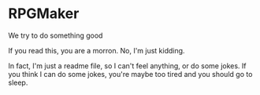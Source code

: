 # RPGMaker
We try to do something good

If you read this, you are a morron. No, I'm just kidding.

In fact, I'm just a readme file, so I can't feel anything, or do some jokes. If you think I can do some jokes, you're maybe too tired and you should go to sleep.
